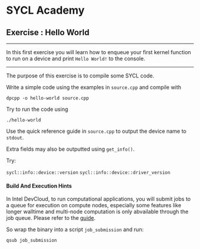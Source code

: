 # SYCL Academy

## Exercise : Hello World

---

In this first exercise you will learn how to enqueue your first kernel function
to run on a device and print `Hello World!` to the console.

---

The purpose of this exercise is to compile some SYCL code.

Write a simple code using the examples in `source.cpp` and compile with

```
dpcpp -o hello-world source.cpp
```

Try to run the code using 
```
./hello-world
```

Use the quick reference guide in `source.cpp` to output the device name
to `stdout`.

Extra fields may also be outputted using `get_info()`.

Try:

`sycl::info::device::version`
`sycl::info::device::driver_version`


#### Build And Execution Hints

In Intel DevCloud, to run computational applications, you will submit jobs to a queue for execution on compute nodes,
especially some features like longer walltime and multi-node computation is only abvailable through the job queue.
Please refer to the [guide][devcloud-job-submission].

So wrap the binary into a script `job_submission` and run:
```sh
qsub job_submission
```

[devcloud-job-submission]: https://devcloud.intel.com/oneapi/documentation/job-submission/
